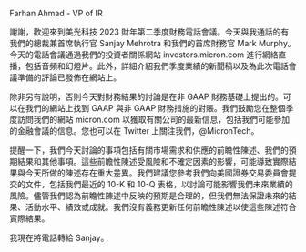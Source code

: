 Farhan Ahmad - VP of IR

謝謝，歡迎來到美光科技 2023 財年第二季度財務電話會議。今天與我通話的有我們的總裁兼首席執行官 Sanjay Mehrotra 和我們的首席財務官 Mark Murphy。今天的電話會議通過我們的投資者關係網站 investors.micron.com 進行網絡直播，包括音頻和幻燈片。此外，詳細介紹我們季度業績的新聞稿以及為此次電話會議準備的評論已發佈在網站上。

除非另有說明，否則今天對財務結果的討論是在非 GAAP 財務基礎上提出的。可以在我們的網站上找到 GAAP 與非 GAAP 財務措施的對賬。我們鼓勵您在整個季度訪問我們的網站 micron.com 以獲取有關公司的最新信息，包括我們可能參加的金融會議的信息。您也可以在 Twitter 上關注我們，@MicronTech。

提醒一下，我們今天討論的事項包括有關市場需求和供應的前瞻性陳述、我們的預期結果和其他事項。這些前瞻性陳述受風險和不確定因素的影響，可能導致實際結果與今天所做的陳述存在重大差異。我們建議您參考我們向美國證券交易委員會提交的文件，包括我們最近的 10-K 和 10-Q 表格，以討論可能影響我們未來業績的風險。儘管我們認為前瞻性陳述中反映的預期是合理的，但我們無法保證未來的結果、活動水平、績效或成就。我們沒有義務更新任何前瞻性陳述以使這些陳述符合實際結果。

我現在將電話轉給 Sanjay。

